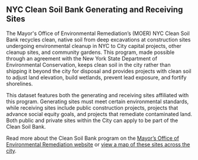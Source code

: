 ## NYC Clean Soil Bank Generating and Receiving Sites

The Mayor's Office of Environmental Remediation’s (MOER) NYC Clean Soil Bank recycles clean, native soil from deep excavations at construction sites undergoing environmental cleanup in NYC to City capital projects, other cleanup sites, and community gardens. This program, made possible through an agreement with the New York State Department of Environmental Conservation, keeps clean soil in the city rather than shipping it beyond the city for disposal and provides projects with clean soil to adjust land elevation, build wetlands, prevent lead exposure, and fortify shorelines.

This dataset features both the generating and receiving sites affiliated with this program. Generating sites must meet certain environmental standards, while receiving sites include public construction projects, projects that advance social equity goals, and projects that remediate contaminated land. Both public and private sites within the City can apply to be part of the Clean Soil Bank.

Read more about the Clean Soil Bank program on the [Mayor’s Office of Environmental Remediation website](https://www1.nyc.gov/site/oer/safe-land/clean-soil-bank.page) or [view a map of these sites across the city](https://speed.cityofnewyork.us/?lat=40.72755146730012&lng=-73.96965980529785&zoom=13&themes=%7B%220%22%3A%7B%22o%22%3A%220.70%22%2C%22s%22%3A%5B0%2C0%2C0%2C0%2C1%2C1%2C0%5D%7D%7D).
